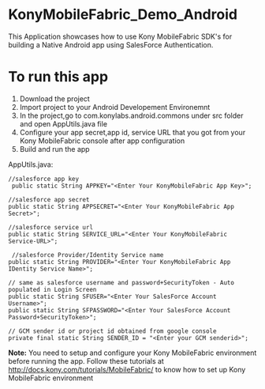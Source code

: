 KonyMobileFabric_Demo_Android
==================

This Application showcases how to use Kony MobileFabric SDK's for building a Native Android app using SalesForce Authentication.


# To run this app

1. Download the project
2. Import project to your Android Developement Environemnt
3. In the project,go to com.konylabs.android.commons under src folder and open AppUtils.java file
4. Configure your app secret,app id, service URL that you got from your Kony MobileFabric console after app configuration
5. Build and run the app
 

AppUtils.java:


 	//salesforce app key
 	 public static String APPKEY="<Enter Your KonyMobileFabric App Key>";
 	 
	//salesforce app secret
	public static String APPSECRET="<Enter Your KonyMobileFabric App Secret>";
	
	//salesforce service url
	public static String SERVICE_URL="<Enter Your KonyMobileFabric Service-URL>";
	
	 //salesforce Provider/Identity Service name
	public static String PROVIDER="<Enter Your KonyMobileFabric App IDentity Service Name>";
	
	// same as salesforce username and password+SecurityToken - Auto populated in Login Screen
	public static String SFUSER="<Enter Your SalesForce Account Username>";
	public static String SFPASSWORD="<Enter Your SalesForce Account Password+SecurityToken>";
	
	// GCM sender id or project id obtained from google console
	private final static String SENDER_ID = "<Enter your GCM senderid>";

	

**Note:**
You need to setup and configure your Kony MobileFabric environment before running the app. Follow these tutorials at  http://docs.kony.com/tutorials/MobileFabric/ to know how to set up Kony MobileFabric environment
